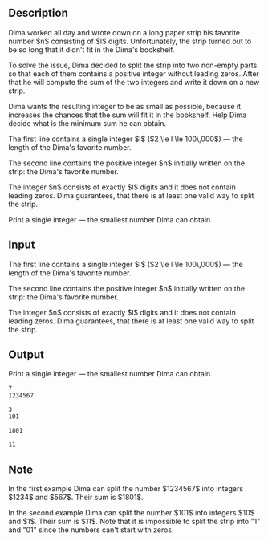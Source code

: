 ## Description

<div><p>Dima worked all day and wrote down on a long paper strip his favorite number $n$ consisting of $l$ digits. Unfortunately, the strip turned out to be so long that it didn't fit in the Dima's bookshelf.</p><p>To solve the issue, Dima decided to split the strip into two non-empty parts so that each of them contains a <span class="tex-font-style-bf">positive</span> integer without leading zeros. After that he will compute the sum of the two integers and write it down on a new strip.</p><p>Dima wants the resulting integer to be as small as possible, because it increases the chances that the sum will fit it in the bookshelf. Help Dima decide what is the minimum sum he can obtain.</p></div><div class="input-specification"><p>The first line contains a single integer $l$ ($2 \le l \le 100\,000$)&nbsp;— the length of the Dima's favorite number.</p><p>The second line contains the positive integer $n$ initially written on the strip: the Dima's favorite number.</p><p>The integer $n$ consists of exactly $l$ digits and it does not contain leading zeros. Dima guarantees, that there is at least one valid way to split the strip.</p></div><div class="output-specification"><p>Print a single integer&nbsp;— the smallest number Dima can obtain.</p></div>

## Input

<p>The first line contains a single integer $l$ ($2 \le l \le 100\,000$)&nbsp;— the length of the Dima's favorite number.</p><p>The second line contains the positive integer $n$ initially written on the strip: the Dima's favorite number.</p><p>The integer $n$ consists of exactly $l$ digits and it does not contain leading zeros. Dima guarantees, that there is at least one valid way to split the strip.</p>

## Output

<p>Print a single integer&nbsp;— the smallest number Dima can obtain.</p>





```input1
7
1234567
```




```input2
3
101
```




```output1
1801
```




```output2
11
```



## Note

<p>In the first example Dima can split the number $1234567$ into integers $1234$ and $567$. Their sum is $1801$.</p><p>In the second example Dima can split the number $101$ into integers $10$ and $1$. Their sum is $11$. Note that it is impossible to split the strip into "<span class="tex-font-style-tt">1</span>" and "<span class="tex-font-style-tt">01</span>" since the numbers can't start with zeros.</p>
